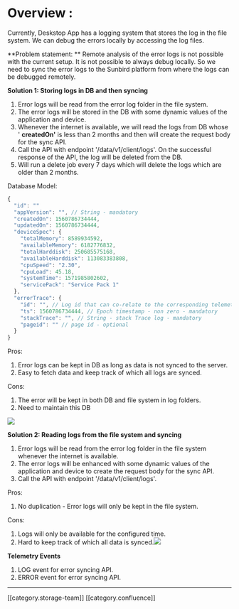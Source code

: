 # Overview :

Currently, Deskstop App has a logging system that stores the log in the file system. We can debug the errors locally by accessing the log files.&#x20;

\*\*Problem  statement: \*\* Remote analysis of the error logs is not possible with the current setup. It is not possible to always debug locally. So we need to sync the error logs to the Sunbird platform from where the logs can be debugged remotely.

**Solution 1: Storing logs in DB and then syncing**

1. Error logs will be read from the error log folder in the file system.
2. The error logs will be stored in the DB with some dynamic values of the application and device.
3. Whenever the internet is available, we will read the logs from DB whose ' **createdOn'** is less than 2 months and then will create the request body for the sync API.
4. Call the API with endpoint '/data/v1/client/logs'. On the successful response of the API, the log will be deleted from the DB.&#x20;
5. Will run a delete job every 7 days which will delete the logs which are older than 2 months.

Database Model:&#x20;

```js
{
  "id": ""
  "appVersion": "", // String - mandatory
  "createdOn": 1560786734444,
  "updatedOn": 1560786734444,
  "deviceSpec": {
    "totalMemory": 8589934592,
    "availableMemory": 6182776832,
    "totalHarddisk": 250685575168,
    "availableHarddisk": 113083383808,
    "cpuSpeed": "2.30",
    "cpuLoad": 45.18,
    "systemTime": 1571985802602,
    "servicePack": "Service Pack 1"
  },
  "errorTrace": {
    "id": "", // Log id that can co-relate to the corresponding telemetry error event
    "ts": 1560786734444, // Epoch timestamp - non zero - mandatory
    "stackTrace": "", // String - stack Trace log - mandatory            
    "pageid": "" // page id - optional
  }
}
```

Pros:&#x20;

1. Error logs can be kept in DB as long as data is not synced to the server.
2. Easy to fetch data and keep track of which all logs are synced.

Cons:&#x20;

1. The error will be kept in both DB and file system in log folders.
2. Need to maintain this DB

![](../../../../Design/FullExport/images/storage/error\_logging\_with\_DB.png)

**Solution 2: Reading logs from the file system and syncing**

1. Error logs will be read from the error log folder in the file system whenever the internet is available.
2. The error logs will be enhanced with some dynamic values of the application and device to create the request body for the sync API.
3. Call the API with endpoint '/data/v1/client/logs'.

Pros:

1. No duplication - Error logs will only be kept in the file system.

Cons:

1. Logs will only be available for the configured time.
2. Hard to keep track of which all data is synced.![](../../../../Design/FullExport/images/storage/error\_logging\_without\_DB.png)

**Telemetry Events**

1. LOG event for error syncing API.
2. ERROR event for error syncing API.

***

\[\[category.storage-team]] \[\[category.confluence]]
